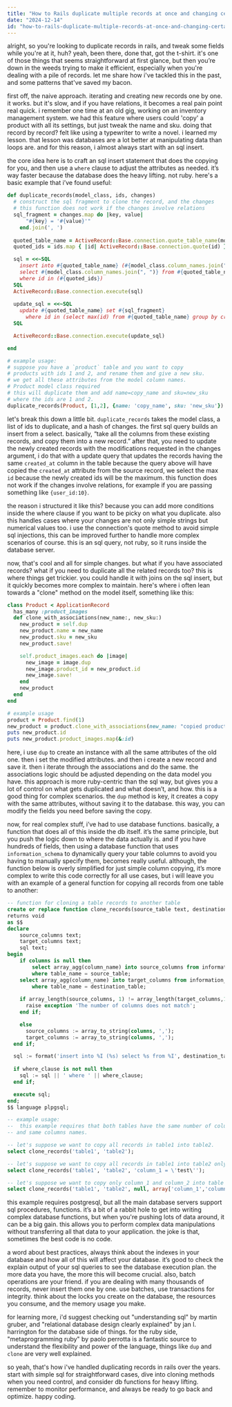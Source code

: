 ```yaml
---
title: "How to Rails duplicate multiple records at once and changing certain attributes?"
date: "2024-12-14"
id: "how-to-rails-duplicate-multiple-records-at-once-and-changing-certain-attributes"
---
```


alright, so you're looking to duplicate records in rails, and tweak some fields while you're at it, huh? yeah, been there, done that, got the t-shirt. it's one of those things that seems straightforward at first glance, but then you’re down in the weeds trying to make it efficient, especially when you're dealing with a pile of records. let me share how i've tackled this in the past, and some patterns that've saved my bacon.

first off, the naive approach. iterating and creating new records one by one. it works. but it's slow, and if you have relations, it becomes a real pain point real quick. i remember one time at an old gig, working on an inventory management system. we had this feature where users could 'copy' a product with all its settings, but just tweak the name and sku. doing that record by record? felt like using a typewriter to write a novel. i learned my lesson. that lesson was databases are a lot better at manipulating data than loops are. and for this reason, i almost always start with an sql insert.

the core idea here is to craft an sql insert statement that does the copying for you, and then use a `where` clause to adjust the attributes as needed. it’s way faster because the database does the heavy lifting. not ruby. here's a basic example that i’ve found useful:

```ruby
def duplicate_records(model_class, ids, changes)
  # construct the sql fragment to clone the record, and the changes
  # this function does not work if the changes involve relations
  sql_fragment = changes.map do |key, value|
      "#{key} = '#{value}'"
    end.join(', ')
  
  quoted_table_name = ActiveRecord::Base.connection.quote_table_name(model_class.table_name)
  quoted_ids = ids.map { |id| ActiveRecord::Base.connection.quote(id) }.join(",")

  sql = <<~SQL
    insert into #{quoted_table_name} (#{model_class.column_names.join(", ")})
    select #{model_class.column_names.join(", ")} from #{quoted_table_name}
    where id in (#{quoted_ids})
  SQL
  ActiveRecord::Base.connection.execute(sql)
    
  update_sql = <<~SQL
    update #{quoted_table_name} set #{sql_fragment}
      where id in (select max(id) from #{quoted_table_name} group by created_at having count(*) > 1)
  SQL

  ActiveRecord::Base.connection.execute(update_sql)

end

# example usage:
# suppose you have a `product` table and you want to copy
# products with ids 1 and 2, and rename them and give a new sku.
# we get all these attributes from the model column names.
# Product model class required
# this will duplicate them and add name=copy_name and sku=new_sku
# where the ids are 1 and 2.
duplicate_records(Product, [1,2], {name: 'copy_name', sku: 'new_sku'})
```

let's break this down a little bit. `duplicate_records` takes the model class, a list of ids to duplicate, and a hash of changes. the first sql query builds an insert from a select. basically, “take all the columns from these existing records, and copy them into a new record.” after that, you need to update the newly created records with the modifications requested in the changes argument, i do that with a update query that updates the records having the same `created_at` column in the table because the query above will have copied the `created_at` attribute from the source record, we select the max `id` because the newly created ids will be the maximum. this function does not work if the changes involve relations, for example if you are passing something like `{user_id:10}`.

the reason i structured it like this? because you can add more conditions inside the where clause if you want to be picky on what you duplicate. also this handles cases where your changes are not only simple strings but numerical values too. i use the connection's quote method to avoid simple sql injections, this can be improved further to handle more complex scenarios of course. this is an sql query, not ruby, so it runs inside the database server.

now, that's cool and all for simple changes. but what if you have associated records? what if you need to duplicate all the related records too? this is where things get trickier. you could handle it with joins on the sql insert, but it quickly becomes more complex to maintain. here's where i often lean towards a "clone" method on the model itself, something like this:

```ruby
class Product < ApplicationRecord
  has_many :product_images
  def clone_with_associations(new_name:, new_sku:)
    new_product = self.dup
    new_product.name = new_name
    new_product.sku = new_sku
    new_product.save!

    self.product_images.each do |image|
      new_image = image.dup
      new_image.product_id = new_product.id
      new_image.save!
    end
    new_product
  end
end

# example usage
product = Product.find(1)
new_product = product.clone_with_associations(new_name: "copied product", new_sku:"copied-123")
puts new_product.id
puts new_product.product_images.map(&:id)
```

here, i use `dup` to create an instance with all the same attributes of the old one. then i set the modified attributes. and then i create a new record and save it. then i iterate through the associations and do the same. the associations logic should be adjusted depending on the data model you have. this approach is more ruby-centric than the sql way, but gives you a lot of control on what gets duplicated and what doesn’t, and how. this is a good thing for complex scenarios. the `dup` method is key, it creates a copy with the same attributes, without saving it to the database. this way, you can modify the fields you need before saving the copy.

now, for real complex stuff, i’ve had to use database functions. basically, a function that does all of this inside the db itself. it’s the same principle, but you push the logic down to where the data actually is. and if you have hundreds of fields, then using a database function that uses `information_schema` to dynamically query your table columns to avoid you having to manually specify them, becomes really useful. although, the function below is overly simplified for just simple column copying, it’s more complex to write this code correctly for all use cases, but i will leave you with an example of a general function for copying all records from one table to another:

```sql
-- function for cloning a table records to another table
create or replace function clone_records(source_table text, destination_table text, where_clause text default null, columns text[] default null)
returns void
as $$
declare
	source_columns text;
	target_columns text;
	sql text;
begin
	if columns is null then
		select array_agg(column_name) into source_columns from information_schema.columns
		where table_name = source_table;
    select array_agg(column_name) into target_columns from information_schema.columns
		where table_name = destination_table;
		
    if array_length(source_columns, 1) != array_length(target_columns,1) then
      raise exception 'The number of columns does not match';
    end if;

	else
      source_columns := array_to_string(columns, ',');
      target_columns := array_to_string(columns, ',');
  end if;

  sql := format('insert into %I (%s) select %s from %I', destination_table, target_columns, source_columns, source_table);
  
  if where_clause is not null then
    sql := sql || ' where ' || where_clause;
  end if;

  execute sql;
end;
$$ language plpgsql;

-- example usage:
--  this example requires that both tables have the same number of columns
-- and same columns names.

-- let's suppose we want to copy all records in table1 into table2.
select clone_records('table1', 'table2');

-- let's suppose we want to copy all records in table1 into table2 only where column_1 = 'test';
select clone_records('table1', 'table2', 'column_1 = \'test\'');

-- let's suppose we want to copy only column_1 and column_2 into table 2
select clone_records('table1', 'table2', null, array['column_1','column_2']);
```

this example requires postgresql, but all the main database servers support sql procedures, functions. it’s a bit of a rabbit hole to get into writing complex database functions, but when you're pushing lots of data around, it can be a big gain. this allows you to perform complex data manipulations without transferring all that data to your application. the joke is that, sometimes the best code is no code.

a word about best practices, always think about the indexes in your database and how all of this will affect your database. it’s good to check the explain output of your sql queries to see the database execution plan. the more data you have, the more this will become crucial. also, batch operations are your friend. if you are dealing with many thousands of records, never insert them one by one. use batches, use transactions for integrity. think about the locks you create on the database, the resources you consume, and the memory usage you make.

for learning more, i'd suggest checking out "understanding sql" by martin gruber, and "relational database design clearly explained" by jan l. harrington for the database side of things. for the ruby side, "metaprogramming ruby" by paolo perrotta is a fantastic source to understand the flexibility and power of the language, things like `dup` and `clone` are very well explained.

so yeah, that's how i've handled duplicating records in rails over the years. start with simple sql for straightforward cases, dive into cloning methods when you need control, and consider db functions for heavy lifting. remember to monitor performance, and always be ready to go back and optimize. happy coding.

